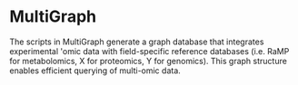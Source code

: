 # MultiGraph
The scripts in MultiGraph generate a graph database that integrates experimental 'omic data with field-specific reference databases (i.e. RaMP for metabolomics, X for proteomics, Y for genomics). This graph structure enables efficient querying of multi-omic data.
